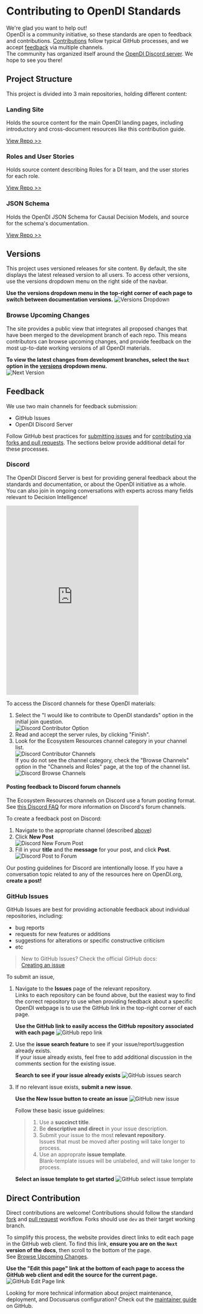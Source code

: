 # Contributing to OpenDI Standards

We're glad you want to help out!  
OpenDI is a community initiative, so these standards are open to feedback and contributions. [Contributions](#direct-contribution) follow typical GitHub processes, and we accept [feedback](#feedback) via multiple channels.  
The community has organized itself around the [OpenDI Discord server](https://discord.gg/FtAX3JStJz). We hope to see you there!

## Project Structure

This project is divided into 3 main repositories, holding different content:

### Landing Site

Holds the source content for the main OpenDI landing pages, including introductory and cross-document resources like this contribution guide.

[View Repo >>](https://github.com/opendi-org/landing-site)

### Roles and User Stories

Holds source content describing Roles for a DI team, and the user stories for each role.

[View Repo >>](https://github.com/opendi-org/roles-user-stories)

### JSON Schema

Holds the OpenDI JSON Schema for Causal Decision Models, and source for the schema's documentation.

[View Repo >>](https://github.com/opendi-org/json-schema)

## Versions

This project uses versioned releases for site content. By default, the site displays the latest released version to all users. To access other versions, use the versions dropdown menu on the right side of the navbar.

**Use the versions dropdown menu in the top-right corner of each page to switch between documentation versions.**
![Versions Dropdown](./img/contribution-guide/Website-Version-Dropdown.png)

### Browse Upcoming Changes

The site provides a public view that integrates all proposed changes that have been merged to the development branch of each repo. This means contributors can browse upcoming changes, and provide feedback on the most up-to-date working versions of all OpenDI materials.

**To view the latest changes from development branches, select the `Next` option in the [versions](#versions) dropdown menu.**  
![Next Version](./img/contribution-guide/Website-Next-Version.png)

## Feedback

We use two main channels for feedback submission:

- GitHub Issues
- OpenDI Discord Server

Follow GitHub best practices for [submitting issues](https://docs.github.com/en/get-started/exploring-projects-on-github/finding-ways-to-contribute-to-open-source-on-github#opening-an-issue) and for [contributing via forks and pull requests](https://docs.github.com/en/get-started/exploring-projects-on-github/contributing-to-a-project). The sections below provide additional detail for these processes.

### Discord
The OpenDI Discord Server is best for providing general feedback about the standards and documentation, or about the OpenDI initiative as a whole. You can also join in ongoing conversations with experts across many fields relevant to Decision Intelligence!

<iframe src="https://discord.com/widget?id=1208154608984129557&theme=dark" width="350" height="500" allowtransparency="true" frameborder="0" sandbox="allow-popups allow-popups-to-escape-sandbox allow-same-origin allow-scripts"></iframe>

To access the Discord channels for these OpenDI materials:

1. Select the "I would like to contribute to OpenDI standards" option in the initial join question.  
    ![Discord Contributor Option](./img/contribution-guide/Discord-Contributor.png)
2. Read and accept the server rules, by clicking "Finish".
3. Look for the Ecosystem Resources channel category in your channel list.  
    ![Discord Contributor Channels](./img/contribution-guide/Discord-Contributor-Channels.png)  
    If you do not see the channel category, check the "Browse Channels" option in the "Channels and Roles" page, at the top of the channel list.  
    ![Discord Browse Channels](./img/contribution-guide/Discord-Browse-Channels.png)

#### Posting feedback to Discord forum channels

The Ecosystem Resources channels on Discord use a forum posting format. See [this Discord FAQ](https://support.discord.com/hc/en-us/articles/6208479917079-Forum-Channels-FAQ) for more information on Discord's forum channels.

To create a feedback post on Discord:

1. Navigate to the appropriate channel (described [above](#discord))
2. Click **New Post**  
    ![Discord New Forum Post](./img/contribution-guide/Discord-New-Post.png)
3. Fill in your **title** and the **message** for your post, and click **Post**.  
    ![Discord Post to Forum](./img/contribution-guide/Discord-New-Post-Finish.png)

Our posting guidelines for Discord are intentionally loose. If you have a conversation topic related to any of the resources here on OpenDI.org, **create a post!**

### GitHub Issues
GitHub Issues are best for providing actionable feedback about individual repositories, including:

- bug reports
- requests for new features or additions
- suggestions for alterations or specific constructive criticism
- etc

> New to GitHub Issues? Check the official GitHub docs:  
> [Creating an issue](https://docs.github.com/en/issues/tracking-your-work-with-issues/creating-an-issue)  

To submit an issue,

1. Navigate to the **Issues** page of the relevant repository.  
    Links to each repository can be found above, but the easiest way to find the correct repository to use when providing feedback about a specific OpenDI webpage is to use the GitHub link in the top-right corner of each page.

    **Use the GitHub link to easily access the GitHub repository associated with each page**
    ![GitHub repo link](./img/contribution-guide/GitHub-Link.png)  

2. Use the **issue search feature** to see if your issue/report/suggestion already exists.  
    If your issue already exists, feel free to add additional discussion in the comments section for the existing issue.

    **Search to see if your issue already exists**
    ![GitHub issues search](./img/contribution-guide/GitHub-Search-Issues.png)

3. If no relevant issue exists, **submit a new issue**.

    **Use the New Issue button to create an issue**
    ![GitHub new issue](./img/contribution-guide/GitHub-New-Issue.png)

    Follow these basic issue guidelines:
    > 1. Use a **succinct title**.
    > 2. Be **descriptive and direct** in your issue description.
    > 3. Submit your issue to the most **relevant repository**.  
    > Issues that must be moved after posting will take longer to process.
    > 4. Use an approprate **issue template**.  
    > Blank-template issues will be unlabeled, and will take longer to process.

    **Select an issue template to get started**
    ![GitHub select issue template](./img/contribution-guide/GitHub-Issue-Templates.png)

## Direct Contribution

Direct contributions are welcome! Contributions should follow the standard [fork](https://docs.github.com/en/pull-requests/collaborating-with-pull-requests/working-with-forks/fork-a-repo) and [pull request](https://docs.github.com/en/pull-requests/collaborating-with-pull-requests/proposing-changes-to-your-work-with-pull-requests/creating-a-pull-request-from-a-fork) workflow. Forks should use `dev` as their target working branch.

To simplify this process, the website provides direct links to edit each page in the GitHub web client. To find this link, **ensure you are on the `Next` version of the docs**, then scroll to the bottom of the page.  
See [Browse Upcoming Changes](#browse-upcoming-changes).

**Use the "Edit this page" link at the bottom of each page to access the GitHub web client and edit the source for the current page.**
![GitHub Edit Page link](./img/contribution-guide/GitHub-Edit-Link.png)  

Looking for more technical information about project maintenance, deployment, and Docusuarus configuration? Check out the [maintainer guide](https://github.com/opendi-org/landing-site/tree/main/Maintainer%20Guide#maintainer-guide) on GitHub.